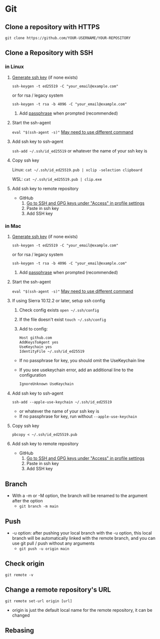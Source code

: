 # Git

## Clone a repository with HTTPS

`git clone https://github.com/YOUR-USERNAME/YOUR-REPOSITORY`

## Clone a Repository with SSH

### in Linux

1) [Generate ssh key](https://docs.github.com/en/authentication/connecting-to-github-with-ssh/generating-a-new-ssh-key-and-adding-it-to-the-ssh-agent#adding-your-ssh-key-to-the-ssh-agent) (if none exists)

   `ssh-keygen -t ed25519 -C "your_email@example.com"`
   
   or for rsa / legacy system

   `ssh-keygen -t rsa -b 4096 -C "your_email@example.com"`
   1) Add [passphrase](https://docs.github.com/en/authentication/connecting-to-github-with-ssh/working-with-ssh-key-passphrases) when prompted (recommended)

2) Start the ssh-agent

   `eval "$(ssh-agent -s)"`
   [May need to use different command](https://docs.github.com/en/authentication/connecting-to-github-with-ssh/generating-a-new-ssh-key-and-adding-it-to-the-ssh-agent?platform=linux#adding-your-ssh-key-to-the-ssh-agent)

3) Add ssh key to ssh-agent

   `ssh-add ~/.ssh/id_ed25519`
   or whatever the name of your ssh key is

4) Copy ssh key

    Linux: `cat ~/.ssh/id_ed25519.pub | xclip -selection clipboard`

    WSL: `cat ~/.ssh/id_ed25519.pub | clip.exe`

5) Add ssh key to remote repository

   - GitHub
      1. [Go to SSH and GPG keys under "Access" in profile settings](https://github.com/settings/profile)
      2. Paste in ssh key
      3. Add SSH key

### in Mac

1) [Generate ssh key](https://docs.github.com/en/authentication/connecting-to-github-with-ssh/generating-a-new-ssh-key-and-adding-it-to-the-ssh-agent#adding-your-ssh-key-to-the-ssh-agent) (if none exists)

   `ssh-keygen -t ed25519 -C "your_email@example.com"`
  
   or for rsa / legacy system
  
   `ssh-keygen -t rsa -b 4096 -C "your_email@example.com"`
   1) Add [passphrase](https://docs.github.com/en/authentication/connecting-to-github-with-ssh/working-with-ssh-key-passphrases) when prompted (recommended)

2) Start the ssh-agent

   `eval "$(ssh-agent -s)"`
      [May need to use different command](https://docs.github.com/en/authentication/connecting-to-github-with-ssh/generating-a-new-ssh-key-and-adding-it-to-the-ssh-agent?platform=linux#adding-your-ssh-key-to-the-ssh-agent)

4) If using Sierra 10.12.2 or later, setup ssh config
   1) Check config exists `open ~/.ssh/config`
   2) If the file doesn't exist `touch ~/.ssh/config`
   3) Add to config:
  
      ```bash
      Host github.com
      AddKeysToAgent yes
      UseKeychain yes
      IdentityFile ~/.ssh/id_ed25519
      ```

   - If no passphrase for key, you should omit the UseKeychain line
   - If you see usekeychain error, add an additional line to the configuration

      ```bash
      IgnoreUnknown UseKeychain
      ```
  
5) Add ssh key to ssh-agent

   `ssh-add --apple-use-keychain ~/.ssh/id_ed25519`
     - or whatever the name of your ssh key is
     - If no passphrase for key, run without `--apple-use-keychain`

7) Copy ssh key

   `pbcopy < ~/.ssh/id_ed25519.pub`

9) Add ssh key to remote repository

   - GitHub
      1. [Go to SSH and GPG keys under "Access" in profile settings](https://github.com/settings/profile)
      2. Paste in ssh key
      3. Add SSH key

## Branch

- With a -m or -M option, the branch will be renamed to the argument after the option
  - `git branch -m main`

## Push

- -u option: after pushing your local branch with the -u option, this local branch will be automatically linked with the remote branch, and you can use git pull / push without any arguments
  - `git push -u origin main`

## Check origin

`git remote -v`

## Change a remote repository's URL

`git remote set-url origin [url]`

- origin is just the default local name for the remote repository, it can be changed

## Rebasing
